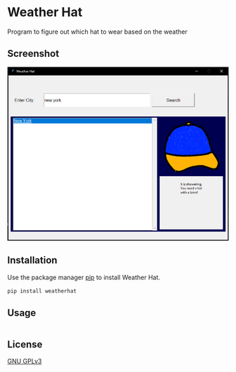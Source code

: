 # Weather Hat

Program to figure out which hat to wear based on the weather

## Screenshot

![Screenshot of the app](/images/screenshot1.PNG)

## Installation

Use the package manager [pip](https://pip.pypa.io/en/stable/) to install Weather Hat.

```bash
pip install weatherhat
```

## Usage

```py weatherhat
```

## License
[GNU GPLv3](https://choosealicense.com/licenses/gpl-3.0/)
